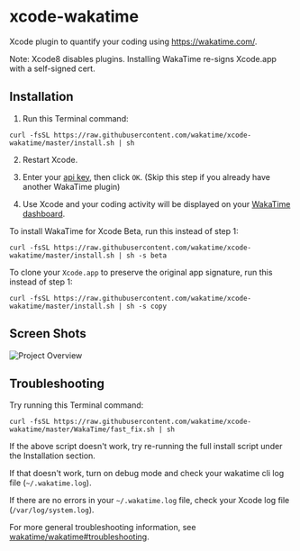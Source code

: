 xcode-wakatime
==============

Xcode plugin to quantify your coding using https://wakatime.com/.

Note: Xcode8 disables plugins. Installing WakaTime re-signs Xcode.app with a self-signed cert.


Installation
------------

1. Run this Terminal command:

  ```
  curl -fsSL https://raw.githubusercontent.com/wakatime/xcode-wakatime/master/install.sh | sh
  ```

2. Restart Xcode.

3. Enter your [api key](https://wakatime.com/settings#apikey), then click `OK`.
  (Skip this step if you already have another WakaTime plugin)

4. Use Xcode and your coding activity will be displayed on your [WakaTime dashboard](https://wakatime.com).


To install WakaTime for Xcode Beta, run this instead of step 1:

  ```
  curl -fsSL https://raw.githubusercontent.com/wakatime/xcode-wakatime/master/install.sh | sh -s beta
  ```


To clone your `Xcode.app` to preserve the original app signature, run this instead of step 1:

  ```
  curl -fsSL https://raw.githubusercontent.com/wakatime/xcode-wakatime/master/install.sh | sh -s copy
  ```

Screen Shots
------------

![Project Overview](https://wakatime.com/static/img/ScreenShots/Screen-Shot-2016-03-21.png)


Troubleshooting
---------------

Try running this Terminal command:

```
curl -fsSL https://raw.githubusercontent.com/wakatime/xcode-wakatime/master/WakaTime/fast_fix.sh | sh
```

If the above script doesn't work, try re-running the full install script under the Installation section.

If that doesn't work, turn on debug mode and check your wakatime cli log file (`~/.wakatime.log`).

If there are no errors in your `~/.wakatime.log` file, check your Xcode log file (`/var/log/system.log`).

For more general troubleshooting information, see [wakatime/wakatime#troubleshooting](https://github.com/wakatime/wakatime#troubleshooting).
